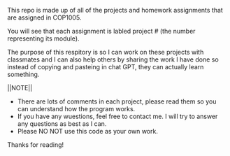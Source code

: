 This repo is made up of all of the projects and homework assignments that are assigned in COP1005.

You will see that each assignment is labled project # (the number representing its module).

The purpose of this respitory is so I can work on these projects with classmates and I can also help others by sharing the work I have done so instead of copying and pasteing in chat GPT, they can actually learn something.

||NOTE||
* There are lots of comments in each project, please read them so you can understand how the program works.
* If you have any wuestions, feel free to contact me. I will try to answer any questions as best as I can.
* Please NO NOT use this code as your own work.

Thanks for reading!
